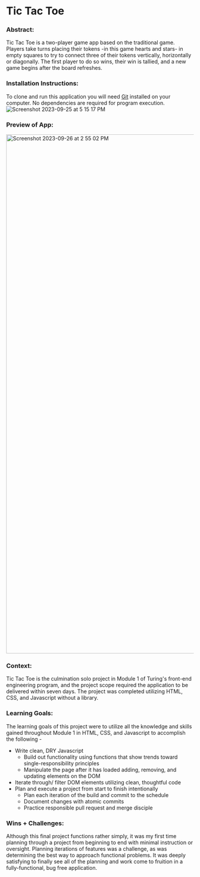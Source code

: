 # Tic Tac Toe

### Abstract:
  Tic Tac Toe is a two-player game app based on the traditional game. Players take turns placing their tokens -in this game hearts and stars- in empty squares to try to connect three of their tokens vertically, horizontally or diagonally. The first player to do so wins, their win is tallied, and a new game begins after the board refreshes.
  
### Installation Instructions:
  To clone and run this application you will need [Git](https://git-scm.com/) installed on your computer. No dependencies are required for program execution.![Screenshot 2023-09-25 at 5 15 17 PM](https://github.com/eric-kendrick/tic-tac-toe/assets/45040241/e990d39c-4c0d-4eba-b007-b658b19c2cc4)


### Preview of App:
<img width="1391" alt="Screenshot 2023-09-26 at 2 55 02 PM" src="https://github.com/eric-kendrick/tic-tac-toe/assets/45040241/70e3536c-89ef-4370-8b86-bd92c40ea300">


### Context:
 Tic Tac Toe is the culmination solo project in Module 1 of Turing's front-end engineering program, and the project scope required the application to be delivered within seven days. The project was completed utilizing HTML, CSS, and Javascript without a library.


### Learning Goals:
  The learning goals of this project were to utilize all the knowledge and skills gained throughout Module 1 in HTML, CSS, and Javascript to accomplish the following - 
  * Write clean, DRY Javascript
    * Build out functionality using functions that show trends toward single-responsibility principles 
    * Manipulate the page after it has loaded adding, removing, and updating elements on the DOM
  * Iterate through/ filter DOM elements utilizing clean, thoughtful code
  * Plan and execute a project from start to finish intentionally
    * Plan each iteration of the build and commit to the schedule
    * Document changes with atomic commits
    * Practice responsible pull request and merge disciple

### Wins + Challenges:
  Although this final project functions rather simply, it was my first time planning through a project from beginning to end with minimal instruction or oversight. Planning iterations of features was a challenge, as was determining the best way to approach functional problems. It was deeply satisfying to finally see all of the planning and work come to fruition in a fully-functional, bug free application. 
